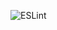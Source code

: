 ![ESLint](https://github.com/trackit/aws-amplify-video-community-site/actions/workflows/lint.yml/badge.svg)